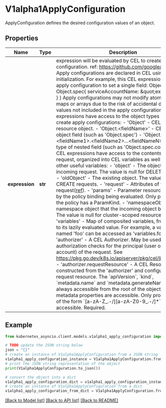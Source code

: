 # V1alpha1ApplyConfiguration

ApplyConfiguration defines the desired configuration values of an object.

## Properties

Name | Type | Description | Notes
------------ | ------------- | ------------- | -------------
**expression** | **str** | expression will be evaluated by CEL to create an apply configuration. ref: https://github.com/google/cel-spec  Apply configurations are declared in CEL using object initialization. For example, this CEL expression returns an apply configuration to set a single field:   Object{    spec: Object.spec{      serviceAccountName: \&quot;example\&quot;    }  }  Apply configurations may not modify atomic structs, maps or arrays due to the risk of accidental deletion of values not included in the apply configuration.  CEL expressions have access to the object types needed to create apply configurations:  - &#39;Object&#39; - CEL type of the resource object. - &#39;Object.&lt;fieldName&gt;&#39; - CEL type of object field (such as &#39;Object.spec&#39;) - &#39;Object.&lt;fieldName1&gt;.&lt;fieldName2&gt;...&lt;fieldNameN&gt;&#x60; - CEL type of nested field (such as &#39;Object.spec.containers&#39;)  CEL expressions have access to the contents of the API request, organized into CEL variables as well as some other useful variables:  - &#39;object&#39; - The object from the incoming request. The value is null for DELETE requests. - &#39;oldObject&#39; - The existing object. The value is null for CREATE requests. - &#39;request&#39; - Attributes of the API request([ref](/pkg/apis/admission/types.go#AdmissionRequest)). - &#39;params&#39; - Parameter resource referred to by the policy binding being evaluated. Only populated if the policy has a ParamKind. - &#39;namespaceObject&#39; - The namespace object that the incoming object belongs to. The value is null for cluster-scoped resources. - &#39;variables&#39; - Map of composited variables, from its name to its lazily evaluated value.   For example, a variable named &#39;foo&#39; can be accessed as &#39;variables.foo&#39;. - &#39;authorizer&#39; - A CEL Authorizer. May be used to perform authorization checks for the principal (user or service account) of the request.   See https://pkg.go.dev/k8s.io/apiserver/pkg/cel/library#Authz - &#39;authorizer.requestResource&#39; - A CEL ResourceCheck constructed from the &#39;authorizer&#39; and configured with the   request resource.  The &#x60;apiVersion&#x60;, &#x60;kind&#x60;, &#x60;metadata.name&#x60; and &#x60;metadata.generateName&#x60; are always accessible from the root of the object. No other metadata properties are accessible.  Only property names of the form &#x60;[a-zA-Z_.-/][a-zA-Z0-9_.-/]*&#x60; are accessible. Required. | [optional] 

## Example

```python
from kubernetes_asyncio.client.models.v1alpha1_apply_configuration import V1alpha1ApplyConfiguration

# TODO update the JSON string below
json = "{}"
# create an instance of V1alpha1ApplyConfiguration from a JSON string
v1alpha1_apply_configuration_instance = V1alpha1ApplyConfiguration.from_json(json)
# print the JSON string representation of the object
print(V1alpha1ApplyConfiguration.to_json())

# convert the object into a dict
v1alpha1_apply_configuration_dict = v1alpha1_apply_configuration_instance.to_dict()
# create an instance of V1alpha1ApplyConfiguration from a dict
v1alpha1_apply_configuration_from_dict = V1alpha1ApplyConfiguration.from_dict(v1alpha1_apply_configuration_dict)
```
[[Back to Model list]](../README.md#documentation-for-models) [[Back to API list]](../README.md#documentation-for-api-endpoints) [[Back to README]](../README.md)


